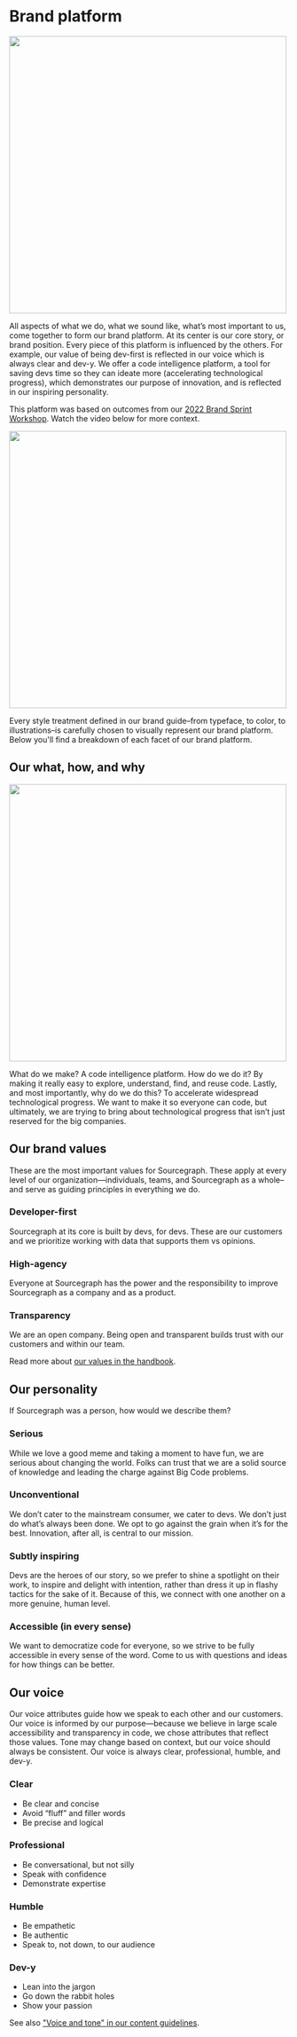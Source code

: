 # Brand platform

<img src="https://user-images.githubusercontent.com/102541294/198370881-c5ac1c22-3c79-4c1a-8384-ed1c2945ff7f.svg" width="500" />  
  
All aspects of what we do, what we sound like, what’s most important to us, come together to form our brand platform. At its center is our core story, or brand position. Every piece of this platform is influenced by the others. For example, our value of being dev-first is reflected in our voice which is always clear and dev-y. We offer a code intelligence platform, a tool for saving devs time so they can ideate more (accelerating technological progress), which demonstrates our purpose of innovation, and is reflected in our inspiring personality.

This platform was based on outcomes from our [2022 Brand Sprint Workshop](https://docs.google.com/presentation/d/1QqlDvqOOLhdO4R104cVPDgP7Kv8waVSck6rvYdLvm_E/edit?usp=sharing). Watch the video below for more context.

<img src="https://user-images.githubusercontent.com/102541294/198656860-2a1af44d-af75-476f-bf4f-04e1547bbdf8.mp4" width="500"/>

Every style treatment defined in our brand guide–from typeface, to color, to illustrations–is carefully chosen to visually represent our brand platform. Below you'll find a breakdown of each facet of our brand platform.

## Our what, how, and why

<img src="https://user-images.githubusercontent.com/102541294/198051583-08570d3b-9f35-46e5-9dd4-7ab8603a5f93.svg" width="500" />

What do we make? A code intelligence platform. How do we do it? By making it really easy to explore, understand, find, and reuse code. Lastly, and most importantly, why do we do this? To accelerate widespread technological progress. We want to make it so everyone can code, but ultimately, we are trying to bring about technological progress that isn’t just reserved for the big companies.

## Our brand values

These are the most important values for Sourcegraph. These apply at every level of our organization—individuals, teams, and Sourcegraph as a whole–and serve as guiding principles in everything we do.

### Developer-first

Sourcegraph at its core is built by devs, for devs. These are our customers and we prioritize working with data that supports them vs opinions.

### High-agency

Everyone at Sourcegraph has the power and the responsibility to improve Sourcegraph as a company and as a product.

### Transparency

We are an open company. Being open and transparent builds trust with our customers and within our team.

Read more about [our values in the handbook](../../../../company-info-and-process/values/index.md).

## Our personality

If Sourcegraph was a person, how would we describe them?

### Serious

While we love a good meme and taking a moment to have fun, we are serious about changing the world. Folks can trust that we are a solid source of knowledge and leading the charge against Big Code problems.

### Unconventional

We don’t cater to the mainstream consumer, we cater to devs. We don’t just do what’s always been done. We opt to go against the grain when it’s for the best. Innovation, after all, is central to our mission.

### Subtly inspiring

Devs are the heroes of our story, so we prefer to shine a spotlight on their work, to inspire and delight with intention, rather than dress it up in flashy tactics for the sake of it. Because of this, we connect with one another on a more genuine, human level.

### Accessible (in every sense)

We want to democratize code for everyone, so we strive to be fully accessible in every sense of the word. Come to us with questions and ideas for how things can be better.

## Our voice

Our voice attributes guide how we speak to each other and our customers. Our voice is informed by our purpose—because we believe in large scale accessibility and transparency in code, we chose attributes that reflect those values. Tone may change based on context, but our voice should always be consistent. Our voice is always clear, professional, humble, and dev-y.

### Clear

- Be clear and concise
- Avoid “fluff” and filler words
- Be precise and logical

### Professional

- Be conversational, but not silly
- Speak with confidence
- Demonstrate expertise

### Humble

- Be empathetic
- Be authentic
- Speak to, not down, to our audience

### Dev-y

- Lean into the jargon
- Go down the rabbit holes
- Show your passion

See also ["Voice and tone" in our content guidelines](../../../../company-info-and-process/communication/content_guidelines/voice_and_tone.md).
